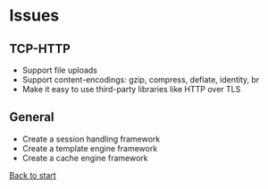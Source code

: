 # Issues

## TCP-HTTP

* Support file uploads
* Support content-encodings: gzip, compress, deflate, identity, br
* Make it easy to use third-party libraries like HTTP over TLS

## General

* Create a session handling framework
* Create a template engine framework
* Create a cache engine framework


[Back to start](../../../)
